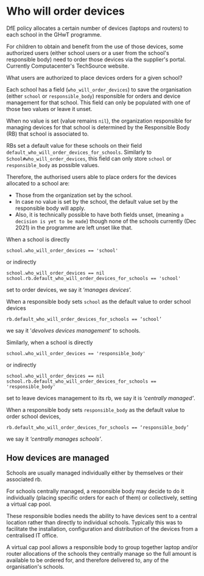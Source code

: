# Who will order devices

DfE policy allocates a certain number of devices (laptops and routers) to each school in the GHwT programme.

For children to obtain and benefit from the use of those devices, some authorized users (either school users or a user from the school's responsible body) need to order those devices via the supplier's portal.
Currently Computacenter's TechSource website.

What users are authorized to place devices orders for a given school?

Each school has a field (`who_will_order_devices`) to save the organisation (either `school` or `responsible_body`) responsible for orders and device management for that school.
This field can only be populated with one of those two values or leave it unset. 

When no value is set (value remains `nil`), the organization responsible for managing devices for that school is determined by the Responsible Body (RB) that school is associated to.

RBs set a default value for these schools on their field `default_who_will_order_devices_for_schools`. Similarly to `School#who_will_order_devices`, this field can only store `school` or `responsible_body` as possible values.

Therefore, the authorised users able to place orders for the devices allocated to a school are:

- Those from the organization set by the school.
- In case no value is set by the school, the default value set by the responsible body will apply.
- Also, it is technically possible to have both fields unset, (meaning `a decision is yet to be made`) though none of the schools currently (Dec 2021) in the programme are left unset like that.

When a school is directly 
```
school.who_will_order_devices == 'school'
```

or indirectly 

```
school.who_will_order_devices == nil
school.rb.default_who_will_order_devices_for_schools == 'school'
```

set to order devices, we say it ‘_manages devices_’.

When a responsible body sets `school` as the default value to order school devices

```
rb.default_who_will_order_devices_for_schools == ‘school’
```
we say it '_devolves devices management_' to schools.


Similarly, when a school is directly
```
school.who_will_order_devices == 'responsible_body'
```

or indirectly

```
school.who_will_order_devices == nil
school.rb.default_who_will_order_devices_for_schools == 'responsible_body'
```

set to leave devices management to its rb, we say it is _‘centrally managed’_.

When a responsible body sets `responsible_body` as the default value to order school devices, 

```
rb.default_who_will_order_devices_for_schools == ‘responsible_body’
```
we say it _‘centrally manages schools’_.


## How devices are managed
Schools are usually managed individually either by themselves or their associated rb.

For schools centrally managed, a responsible body may decide to do it individually (placing specific orders for each of them) or collectively, setting a virtual cap pool.

These responsible bodies needs the ability to have devices sent to a central location rather than directly to individual schools. Typically this was to facilitate the installation, configuration and distribution of the devices from a centralised IT office.

A virtual cap pool allows a responsible body to group together laptop and/or router allocations of the schools they centrally manage so the full amount is available to be ordered for, and therefore delivered to, any of the organisation's schools.
